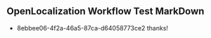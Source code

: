 ## OpenLocalization Workflow Test MarkDown
* 8ebbee06-4f2a-46a5-87ca-d64058773ce2 
thanks!<!--HONumber=Mar16_HO2-->
